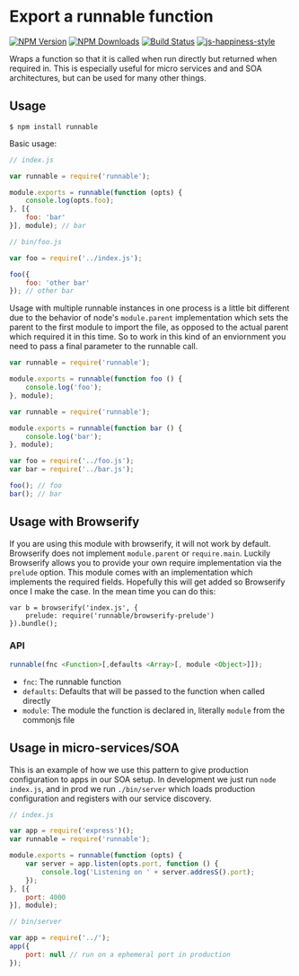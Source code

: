 # Export a runnable function

[![NPM Version][npm-image]][npm-url]
[![NPM Downloads][downloads-image]][downloads-url]
[![Build Status](https://travis-ci.org/wesleytodd/runnable.svg?branch=master)](https://travis-ci.org/wesleytodd/runnable)
[![js-happiness-style](https://img.shields.io/badge/code%20style-happiness-brightgreen.svg)](https://github.com/JedWatson/happiness)

[npm-image]: https://img.shields.io/npm/v/runnable.svg
[npm-url]: https://npmjs.org/package/runnable
[downloads-image]: https://img.shields.io/npm/dm/runnable.svg
[downloads-url]: https://npmjs.org/package/runnable

Wraps a function so that it is called when run directly but returned when required in.  This is especially useful for micro services and and SOA architectures, but can be used for many other things.

## Usage

```
$ npm install runnable
```

Basic usage:

```javascript
// index.js

var runnable = require('runnable');

module.exports = runnable(function (opts) {
	console.log(opts.foo);
}, [{
	foo: 'bar'
}], module); // bar
```

```javascript
// bin/foo.js

var foo = require('../index.js');

foo({
	foo: 'other bar'
}); // other bar
```

Usage with multiple runnable instances in one process is a little bit different due to the behavior
of node's `module.parent` implementation which sets the parent to the first module to import
the file, as opposed to the actual parent which required it in this time.  So to work in this 
kind of an enviornment you need to pass a final parameter to the runnable call.

```javascript
var runnable = require('runnable');

module.exports = runnable(function foo () {
	console.log('foo');
}, module);
```

```javascript
var runnable = require('runnable');

module.exports = runnable(function bar () {
	console.log('bar');
}, module);
```

```javascript
var foo = require('../foo.js');
var bar = require('../bar.js');

foo(); // foo
bar(); // bar
```

## Usage with Browserify

If you are using this module with browserify, it will not work by default.  Browserify does 
not implement `module.parent` or `require.main`.  Luckily Browserify allows you to provide your
own require implementation via the `prelude` option.  This module comes with an implementation 
which implements the required fields.  Hopefully this will get added so Browserify once I make 
the case.  In the mean time you can do this:

```
var b = browserify('index.js', {
	prelude: require('runnable/browserify-prelude')
}).bundle();
```

### API

```javascript
runnable(fnc <Function>[,defaults <Array>[, module <Object>]]);
```

- `fnc`: The runnable function
- `defaults`: Defaults that will be passed to the function when called directly
- `module`: The module the function is declared in, literally `module` from the commonjs file

## Usage in micro-services/SOA

This is an example of how we use this pattern to give production configuration to apps in our SOA setup.  In development we just run `node index.js`, and in prod we run `./bin/server` which loads production configuration and registers with our service discovery.

```javascript
// index.js

var app = require('express')();
var runnable = require('runnable');

module.exports = runnable(function (opts) {
	var server = app.listen(opts.port, function () {
		console.log('Listening on ' + server.addresS().port);
	});
}, [{
	port: 4000
}], module);
```

```javascript
// bin/server

var app = require('../');
app({
	port: null // run on a ephemeral port in production
});
```
